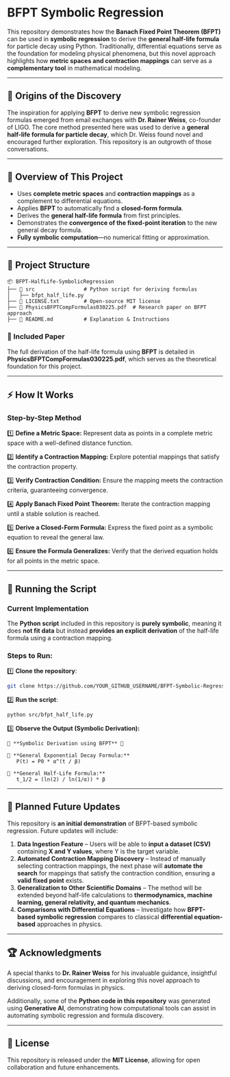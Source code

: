 # **BFPT Symbolic Regression**

This repository demonstrates how the **Banach Fixed Point Theorem (BFPT)** can be used in **symbolic regression** to derive the **general half-life formula** for particle decay using Python. Traditionally, differential equations serve as the foundation for modeling physical phenomena, but this novel approach highlights how **metric spaces and contraction mappings** can serve as a **complementary tool** in mathematical modeling.

---

## 🔹 **Origins of the Discovery**
The inspiration for applying **BFPT** to derive new symbolic regression formulas emerged from email exchanges with **Dr. Rainer Weiss**, co-founder of LIGO. The core method presented here was used to derive a **general half-life formula for particle decay**, which Dr. Weiss found novel and encouraged further exploration. This repository is an outgrowth of those conversations.

---

## 🔹 **Overview of This Project**
- Uses **complete metric spaces** and **contraction mappings** as a complement to differential equations.
- Applies **BFPT** to automatically find a **closed-form formula**.
- Derives the **general half-life formula** from first principles.
- Demonstrates the **convergence of the fixed-point iteration** to the new general decay formula.
- **Fully symbolic computation**—no numerical fitting or approximation.

---

## 📂 **Project Structure**
```
📦 BFPT-HalfLife-SymbolicRegression
├── 📂 src                # Python script for deriving formulas
│   ├── bfpt_half_life.py
├── 📄 LICENSE.txt        # Open-source MIT license
├── 📄 PhysicsBFPTCompFormulas030225.pdf  # Research paper on BFPT approach
├── 📄 README.md          # Explanation & Instructions
```
### **📜 Included Paper**
The full derivation of the half-life formula using **BFPT** is detailed in **PhysicsBFPTCompFormulas030225.pdf**, which serves as the theoretical foundation for this project.

---

## ⚡ **How It Works**
### **Step-by-Step Method**
1️⃣ **Define a Metric Space:** Represent data as points in a complete metric space with a well-defined distance function.

2️⃣ **Identify a Contraction Mapping:** Explore potential mappings that satisfy the contraction property.

3️⃣ **Verify Contraction Condition:** Ensure the mapping meets the contraction criteria, guaranteeing convergence.

4️⃣ **Apply Banach Fixed Point Theorem:** Iterate the contraction mapping until a stable solution is reached.

5️⃣ **Derive a Closed-Form Formula:** Express the fixed point as a symbolic equation to reveal the general law.

6️⃣ **Ensure the Formula Generalizes:** Verify that the derived equation holds for all points in the metric space.

---

## **📌 Running the Script**
### **Current Implementation**
The **Python script** included in this repository is **purely symbolic**, meaning it does **not fit data** but instead **provides an explicit derivation** of the half-life formula using a contraction mapping.

### **Steps to Run:**
1️⃣ **Clone the repository**:
```sh
git clone https://github.com/YOUR_GITHUB_USERNAME/BFPT-Symbolic-Regression.git
```
2️⃣ **Run the script**:
```sh
python src/bfpt_half_life.py
```
3️⃣ **Observe the Output (Symbolic Derivation):**
```
🔹 **Symbolic Derivation using BFPT** 🔹

📌 **General Exponential Decay Formula:**
   P(t) = P0 * α^(t / β)

📌 **General Half-Life Formula:**
   t_1/2 = (ln(2) / ln(1/α)) * β
```

---

## 🔭 **Planned Future Updates**
This repository is **an initial demonstration** of BFPT-based symbolic regression. Future updates will include:
1. **Data Ingestion Feature** – Users will be able to **input a dataset (CSV)** containing **X and Y values**, where Y is the target variable.
2. **Automated Contraction Mapping Discovery** – Instead of manually selecting contraction mappings, the next phase will **automate the search** for mappings that satisfy the contraction condition, ensuring a **valid fixed point** exists.
3. **Generalization to Other Scientific Domains** – The method will be extended beyond half-life calculations to **thermodynamics, machine learning, general relativity, and quantum mechanics**.
4. **Comparisons with Differential Equations** – Investigate how **BFPT-based symbolic regression** compares to classical **differential equation-based** approaches in physics.

---

## 🏆 **Acknowledgments**
A special thanks to **Dr. Rainer Weiss** for his invaluable guidance, insightful discussions, and encouragement in exploring this novel approach to deriving closed-form formulas in physics.

Additionally, some of the **Python code in this repository** was generated using **Generative AI**, demonstrating how computational tools can assist in automating symbolic regression and formula discovery.

---

## 📝 **License**
This repository is released under the **MIT License**, allowing for open collaboration and future enhancements.





